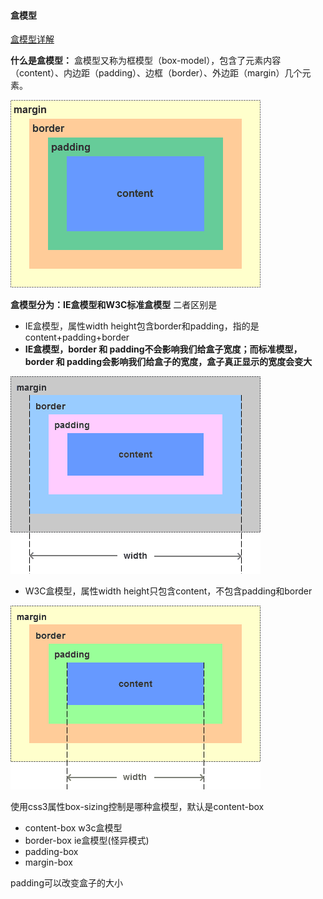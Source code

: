 #### 盒模型

[盒模型详解](https://juejin.im/post/59ef72f5f265da4320026f76 "盒模型")

**什么是盒模型：**
盒模型又称为框模型（box-model），包含了元素内容（content）、内边距（padding）、边框（border）、外边距（margin）几个元素。

![alt text](../imgs/box-model.png "box model")

**盒模型分为：IE盒模型和W3C标准盒模型**
二者区别是
* IE盒模型，属性width height包含border和padding，指的是content+padding+border
* **IE盒模型，border 和 padding不会影响我们给盒子宽度；而标准模型，border 和 padding会影响我们给盒子的宽度，盒子真正显示的宽度会变大**

![alt text](../imgs/ie-model.png "ie model")

* W3C盒模型，属性width height只包含content，不包含padding和border

![alt text](../imgs/w3c-model.png "w3c model")

使用css3属性box-sizing控制是哪种盒模型，默认是content-box
* content-box  w3c盒模型
* border-box   ie盒模型(怪异模式)
* padding-box  
* margin-box

padding可以改变盒子的大小
